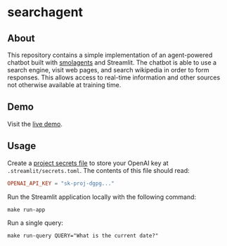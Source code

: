 # searchagent
## About
This repository contains a simple implementation of an agent-powered chatbot built with [smolagents](https://github.com/huggingface/smolagents) and Streamlit. The chatbot is able to use a search engine, visit web pages, and search wikipedia in order to form responses. This allows access to real-time information and other sources not otherwise available at training time.

## Demo
Visit the [live demo](https://searchagent-7zcnbnvqndoyrvho5ebt6w.streamlit.app/). 

## Usage
Create a [project secrets file](https://docs.streamlit.io/develop/concepts/connections/secrets-management) to store your OpenAI key at `.streamlit/secrets.toml`. The contents of this file should read:
```toml
OPENAI_API_KEY = "sk-proj-dgpg..."
```

Run the Streamlit application locally with the following command:
```
make run-app
```

Run a single query:
```
make run-query QUERY="What is the current date?"
```